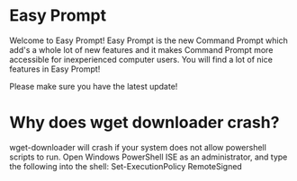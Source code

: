 # Easy Prompt
Welcome to Easy Prompt! Easy Prompt is the new Command Prompt which add's a whole lot of new features and it makes Command Prompt more accessible for inexperienced computer users. You will find a lot of nice features in Easy Prompt!

Please make sure you have the latest update!

# Why does wget downloader crash?

wget-downloader will crash if your system does not allow powershell scripts to run.
Open Windows PowerShell ISE as an administrator, and type the following into the shell: Set-ExecutionPolicy RemoteSigned
